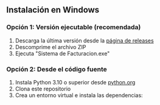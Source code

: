 ## Instalación en Windows

### Opción 1: Versión ejecutable (recomendada)
1. Descarga la última versión desde la [página de releases](https://github.com/grm4n-21/facturacion-app/releases)
2. Descomprime el archivo ZIP
3. Ejecuta "Sistema de Facturacion.exe"

### Opción 2: Desde el código fuente
1. Instala Python 3.10 o superior desde [python.org](https://www.python.org/downloads/)
2. Clona este repositorio
3. Crea un entorno virtual e instala las dependencias: